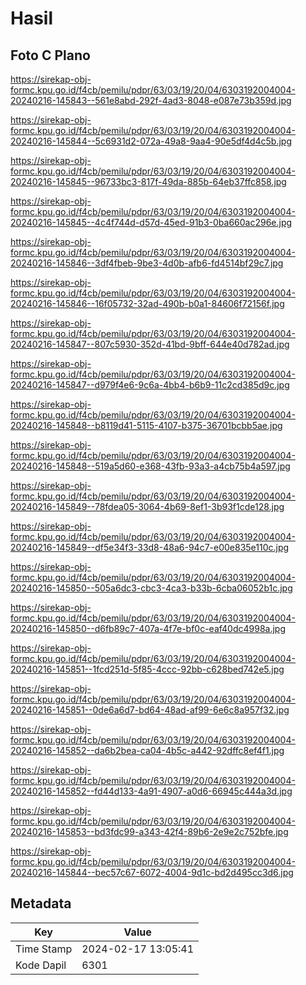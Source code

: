 # Hasil

## Foto C Plano

https://sirekap-obj-formc.kpu.go.id/f4cb/pemilu/pdpr/63/03/19/20/04/6303192004004-20240216-145843--561e8abd-292f-4ad3-8048-e087e73b359d.jpg

https://sirekap-obj-formc.kpu.go.id/f4cb/pemilu/pdpr/63/03/19/20/04/6303192004004-20240216-145844--5c6931d2-072a-49a8-9aa4-90e5df4d4c5b.jpg

https://sirekap-obj-formc.kpu.go.id/f4cb/pemilu/pdpr/63/03/19/20/04/6303192004004-20240216-145845--96733bc3-817f-49da-885b-64eb37ffc858.jpg

https://sirekap-obj-formc.kpu.go.id/f4cb/pemilu/pdpr/63/03/19/20/04/6303192004004-20240216-145845--4c4f744d-d57d-45ed-91b3-0ba660ac296e.jpg

https://sirekap-obj-formc.kpu.go.id/f4cb/pemilu/pdpr/63/03/19/20/04/6303192004004-20240216-145846--3df4fbeb-9be3-4d0b-afb6-fd4514bf29c7.jpg

https://sirekap-obj-formc.kpu.go.id/f4cb/pemilu/pdpr/63/03/19/20/04/6303192004004-20240216-145846--16f05732-32ad-490b-b0a1-84606f72156f.jpg

https://sirekap-obj-formc.kpu.go.id/f4cb/pemilu/pdpr/63/03/19/20/04/6303192004004-20240216-145847--807c5930-352d-41bd-9bff-644e40d782ad.jpg

https://sirekap-obj-formc.kpu.go.id/f4cb/pemilu/pdpr/63/03/19/20/04/6303192004004-20240216-145847--d979f4e6-9c6a-4bb4-b6b9-11c2cd385d9c.jpg

https://sirekap-obj-formc.kpu.go.id/f4cb/pemilu/pdpr/63/03/19/20/04/6303192004004-20240216-145848--b8119d41-5115-4107-b375-36701bcbb5ae.jpg

https://sirekap-obj-formc.kpu.go.id/f4cb/pemilu/pdpr/63/03/19/20/04/6303192004004-20240216-145848--519a5d60-e368-43fb-93a3-a4cb75b4a597.jpg

https://sirekap-obj-formc.kpu.go.id/f4cb/pemilu/pdpr/63/03/19/20/04/6303192004004-20240216-145849--78fdea05-3064-4b69-8ef1-3b93f1cde128.jpg

https://sirekap-obj-formc.kpu.go.id/f4cb/pemilu/pdpr/63/03/19/20/04/6303192004004-20240216-145849--df5e34f3-33d8-48a6-94c7-e00e835e110c.jpg

https://sirekap-obj-formc.kpu.go.id/f4cb/pemilu/pdpr/63/03/19/20/04/6303192004004-20240216-145850--505a6dc3-cbc3-4ca3-b33b-6cba06052b1c.jpg

https://sirekap-obj-formc.kpu.go.id/f4cb/pemilu/pdpr/63/03/19/20/04/6303192004004-20240216-145850--d6fb89c7-407a-4f7e-bf0c-eaf40dc4998a.jpg

https://sirekap-obj-formc.kpu.go.id/f4cb/pemilu/pdpr/63/03/19/20/04/6303192004004-20240216-145851--1fcd251d-5f85-4ccc-92bb-c628bed742e5.jpg

https://sirekap-obj-formc.kpu.go.id/f4cb/pemilu/pdpr/63/03/19/20/04/6303192004004-20240216-145851--0de6a6d7-bd64-48ad-af99-6e6c8a957f32.jpg

https://sirekap-obj-formc.kpu.go.id/f4cb/pemilu/pdpr/63/03/19/20/04/6303192004004-20240216-145852--da6b2bea-ca04-4b5c-a442-92dffc8ef4f1.jpg

https://sirekap-obj-formc.kpu.go.id/f4cb/pemilu/pdpr/63/03/19/20/04/6303192004004-20240216-145852--fd44d133-4a91-4907-a0d6-66945c444a3d.jpg

https://sirekap-obj-formc.kpu.go.id/f4cb/pemilu/pdpr/63/03/19/20/04/6303192004004-20240216-145853--bd3fdc99-a343-42f4-89b6-2e9e2c752bfe.jpg

https://sirekap-obj-formc.kpu.go.id/f4cb/pemilu/pdpr/63/03/19/20/04/6303192004004-20240216-145844--bec57c67-6072-4004-9d1c-bd2d495cc3d6.jpg


## Metadata

| Key        | Value               |
| ---------- | ------------------- |
| Time Stamp | 2024-02-17 13:05:41 |
| Kode Dapil | 6301                |



